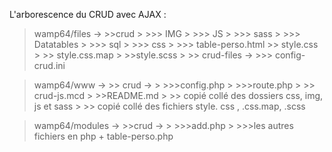 L'arborescence du CRUD avec AJAX :

> wamp64/files ->
    >>crud
    >
    >>> IMG
    >
    >>> JS
    >
    >>> sass
    >
    >>> Datatables
    >
    >>> sql
    >
    >>> css
    >
    >>> table-perso.html
    >> style.css
    >
    >> style.css.map
    >
    >>style.scss
    >
    >> crud-files ->
    >>> config-crud.ini

>wamp64/www ->
    >> crud ->
    >
    >>>config.php
    >
    >>>route.php
    >
    >> crud-js.mcd
    >
    >>README.md
    >
    >> copié collé des dossiers css, img, js et sass
    >
    >> copié collé des fichiers style. css , .css.map, .scss

>wamp64/modules ->
    >>crud ->
    >
    >>>add.php
    >
    >>>les autres fichiers en php + table-perso.php

